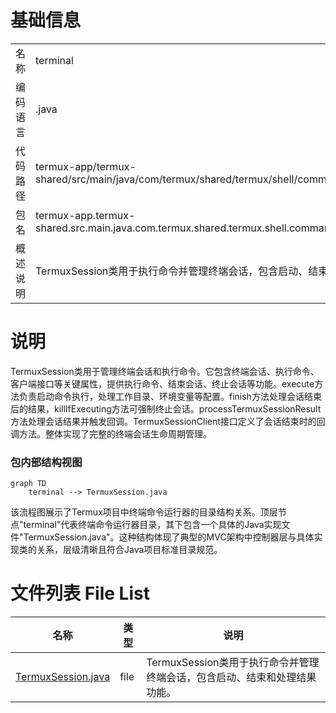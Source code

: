 # 基础信息

|      |      |
|------|------|
| 名称 | terminal |
| 编码语言 | .java |
| 代码路径 | termux-app/termux-shared/src/main/java/com/termux/shared/termux/shell/command/runner/terminal |
| 包名 | termux-app.termux-shared.src.main.java.com.termux.shared.termux.shell.command.runner.terminal |
| 概述说明 | TermuxSession类用于执行命令并管理终端会话，包含启动、结束和处理结果功能。 |

# 说明

TermuxSession类用于管理终端会话和执行命令。它包含终端会话、执行命令、客户端接口等关键属性，提供执行命令、结束会话、终止会话等功能。execute方法负责启动命令执行，处理工作目录、环境变量等配置。finish方法处理会话结束后的结果，killIfExecuting方法可强制终止会话。processTermuxSessionResult方法处理会话结果并触发回调。TermuxSessionClient接口定义了会话结束时的回调方法。整体实现了完整的终端会话生命周期管理。


### 包内部结构视图

```mermaid
graph TD
    terminal --> TermuxSession.java
```

该流程图展示了Termux项目中终端命令运行器的目录结构关系。顶层节点"terminal"代表终端命令运行器目录，其下包含一个具体的Java实现文件"TermuxSession.java"。这种结构体现了典型的MVC架构中控制器层与具体实现类的关系，层级清晰且符合Java项目标准目录规范。

# 文件列表 File List

| 名称   | 类型  | 说明 |
|-------|------|-------------|
| [TermuxSession.java](TermuxSession.md) | file | TermuxSession类用于执行命令并管理终端会话，包含启动、结束和处理结果功能。 |


